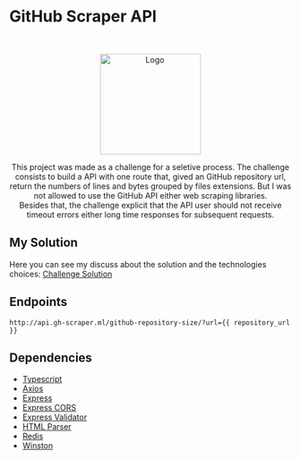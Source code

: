 # GitHub Scraper API

<!-- PROJECT LOGO -->
<br />
<p align="center">
  <img src="https://i.ibb.co/s3FFcyt/Frame-1-2.png" alt="Logo" width="180" height="180">

  <p align="center">
    This project was made as a challenge for a seletive process. The challenge consists to build a API with one route that, gived an GitHub repository url, return the numbers of lines and bytes grouped by files extensions. But I was not allowed to use the GitHub API either web scraping libraries.
    <br />
    Besides that, the challenge explicit that the API user should not receive timeout errors either long time responses for subsequent requests.
    <br />
  </p>
</p>

## My Solution
Here you can see my discuss about the solution and the technologies choices: [Challenge Solution](https://www.notion.so/Github-Scraper-API-ec77854e930841c3bba0bf79a6cade9d)

## Endpoints
`
http://api.gh-scraper.ml/github-repository-size/?url={{ repository_url }}
`

## Dependencies

* [Typescript](https://github.com/microsoft/TypeScript)
* [Axios](https://github.com/axios/axios)
* [Express](https://github.com/expressjs/express)
* [Express CORS](https://github.com/expressjs/cors)
* [Express Validator](https://github.com/express-validator/express-validator)
* [HTML Parser](https://github.com/taoqf/node-html-parser)
* [Redis](https://github.com/redis/redis)
* [Winston](https://github.com/winstonjs/winston)
